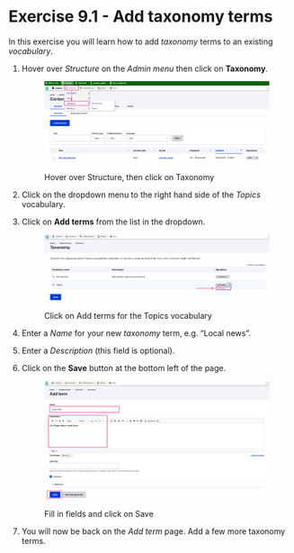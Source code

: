 # Exercise 9.1 - Add taxonomy terms

In this exercise you will learn how to add _taxonomy_ terms to an existing _vocabulary_.

1.  Hover over _Structure_ on the _Admin menu_ then click on **Taxonomy**.

    <figure><img src="../.gitbook/assets/image (1).png" alt=""><figcaption><p>Hover over Structure, then click on Taxonomy</p></figcaption></figure>
2. Click on the dropdown menu to the right hand side of the _Topics_ vocabulary.
3.  Click on **Add terms** from the list in the dropdown.

    <figure><img src="../.gitbook/assets/image (1) (1).png" alt=""><figcaption><p>Click on Add terms for the Topics vocabulary</p></figcaption></figure>
4. Enter a _Name_ for your new _taxonomy_ term, e.g. “Local news”.
5. Enter a _Description_ (this field is optional).
6.  Click on the **Save** button at the bottom left of the page.

    <figure><img src="../.gitbook/assets/image (2).png" alt=""><figcaption><p>Fill in fields and click on Save</p></figcaption></figure>
7. You will now be back on the _Add term_ page. Add a few more taxonomy terms.
